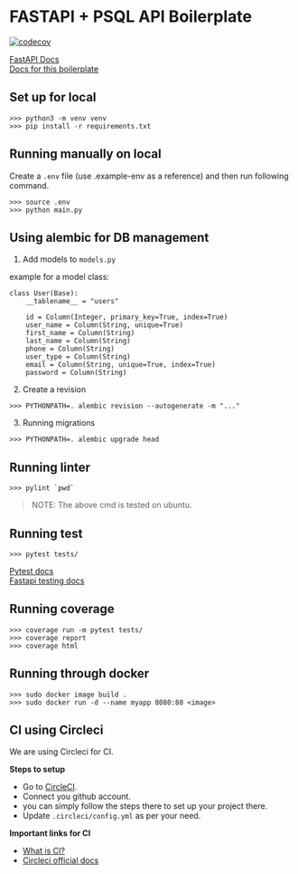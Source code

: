 # FASTAPI + PSQL API Boilerplate
  
[![codecov](https://codecov.io/gh/abhayaman669/fastapi_psql_boilerplate/branch/main/graph/badge.svg)](https://codecov.io/gh/abhayaman669/fastapi_psql_boilerplate)
  
[FastAPI Docs](https://fastapi.tiangolo.com/)  
[Docs for this boilerplate](https://github.com/abhayaman669/fastapi_psql_boilerplate/tree/main/docs)  

## Set up for local

```
>>> python3 -m venv venv
>>> pip install -r requirements.txt
```

## Running manually on local

Create a `.env` file (use .example-env as a reference) and then run following command.

```
>>> source .env
>>> python main.py
```

## Using alembic for DB management

1. Add models to `models.py`

example for a model class:

```
class User(Base):
    __tablename__ = "users"

    id = Column(Integer, primary_key=True, index=True)
    user_name = Column(String, unique=True)
    first_name = Column(String)
    last_name = Column(String) 
    phone = Column(String)
    user_type = Column(String)
    email = Column(String, unique=True, index=True)
    password = Column(String)
```

2. Create a revision

```
>>> PYTHONPATH=. alembic revision --autogenerate -m "..."
```

3. Running migrations

```
>>> PYTHONPATH=. alembic upgrade head
```

## Running linter

```
>>> pylint `pwd`
```

> NOTE: The above cmd is tested on ubuntu.

## Running test

```
>>> pytest tests/
```

[Pytest docs](https://docs.pytest.org/en/stable/)  
[Fastapi testing docs](https://fastapi.tiangolo.com/tutorial/testing/)  

## Running coverage

```
>>> coverage run -m pytest tests/
>>> coverage report
>>> coverage html
```

## Running through docker

```
>>> sudo docker image build .
>>> sudo docker run -d --name myapp 8080:80 <image>
```

## CI using Circleci

We are using Circleci for CI.

**Steps to setup**
  
- Go to [CircleCI](https://circleci.com/).
- Connect you github account.
- you can simply follow the steps there to set up your project there.
- Update `.circleci/config.yml` as per your need.

**Important links for CI**
  
- [What is CI?](https://www.cloudbees.com/continuous-delivery/continuous-integration)
- [Circleci official docs](https://circleci.com/docs/2.0/getting-started/)